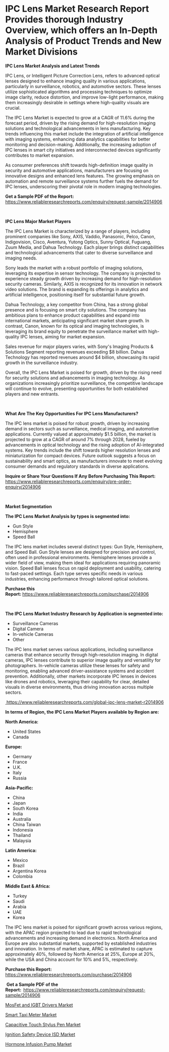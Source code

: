 <p><h1>IPC Lens Market Research Report Provides thorough Industry Overview, which offers an In-Depth Analysis of Product Trends and New Market Divisions</h1></p><p><strong>IPC Lens Market Analysis and Latest Trends</strong></p>
<p><p>IPC Lens, or Intelligent Picture Correction Lens, refers to advanced optical lenses designed to enhance imaging quality in various applications, particularly in surveillance, robotics, and automotive sectors. These lenses utilize sophisticated algorithms and processing techniques to optimize image clarity, reduce distortion, and improve low-light performance, making them increasingly desirable in settings where high-quality visuals are crucial.</p><p>The IPC Lens Market is expected to grow at a CAGR of 11.6% during the forecast period, driven by the rising demand for high-resolution imaging solutions and technological advancements in lens manufacturing. Key trends influencing this market include the integration of artificial intelligence with imaging systems, enhancing data analytics capabilities for better monitoring and decision-making. Additionally, the increasing adoption of IPC lenses in smart city initiatives and interconnected devices significantly contributes to market expansion.</p><p>As consumer preferences shift towards high-definition image quality in security and automotive applications, manufacturers are focusing on innovative designs and enhanced lens features. The growing emphasis on automation and remote surveillance systems further fuels the demand for IPC lenses, underscoring their pivotal role in modern imaging technologies.</p></p>
<p><strong>Get a Sample PDF of the Report:&nbsp;</strong> <a href="https://www.reliableresearchreports.com/enquiry/request-sample/2014906?utm_campaign=31&utm_medium=2&utm_source=Github&utm_content=ia&utm_term=17012025&utm_id=ipc-lens">https://www.reliableresearchreports.com/enquiry/request-sample/2014906</a></p>
<p>&nbsp;</p>
<p><strong>IPC Lens Major Market Players</strong></p>
<p><p>The IPC Lens Market is characterized by a range of players, including prominent companies like Sony, AXIS, Vaddio, Panasonic, Pelco, Canon, Indigovision, Cisco, Aventura, Yutong Optics, Sunny Optical, Fuguang, Zuum Media, and Dahua Technology. Each player brings distinct capabilities and technological advancements that cater to diverse surveillance and imaging needs.</p><p>Sony leads the market with a robust portfolio of imaging solutions, leveraging its expertise in sensor technology. The company is projected to experience steady growth driven by increasing demand for high-resolution security cameras. Similarly, AXIS is recognized for its innovation in network video solutions. The brand is expanding its offerings in analytics and artificial intelligence, positioning itself for substantial future growth.</p><p>Dahua Technology, a key competitor from China, has a strong global presence and is focusing on smart city solutions. The company has ambitious plans to enhance product capabilities and expand into international markets, anticipating significant market share growth. In contrast, Canon, known for its optical and imaging technologies, is leveraging its brand equity to penetrate the surveillance market with high-quality IPC lenses, aiming for market expansion.</p><p>Sales revenue for major players varies, with Sony's Imaging Products & Solutions Segment reporting revenues exceeding $8 billion. Dahua Technology has reported revenues around $4 billion, showcasing its rapid growth in the surveillance industry.</p><p>Overall, the IPC Lens Market is poised for growth, driven by the rising need for security solutions and advancements in imaging technology. As organizations increasingly prioritize surveillance, the competitive landscape will continue to evolve, presenting opportunities for both established players and new entrants.</p></p>
<p>&nbsp;</p>
<p><strong>What Are The Key Opportunities For IPC Lens Manufacturers?</strong></p>
<p><p>The IPC lens market is poised for robust growth, driven by increasing demand in sectors such as surveillance, medical imaging, and automotive applications. Currently valued at approximately $1.5 billion, the market is projected to grow at a CAGR of around 7% through 2028, fueled by advancements in optical technology and the rising adoption of AI-integrated systems. Key trends include the shift towards higher resolution lenses and miniaturization for compact devices. Future outlook suggests a focus on sustainability and smart optics, as manufacturers innovate to meet evolving consumer demands and regulatory standards in diverse applications.</p></p>
<p><strong>Inquire or Share Your Questions If Any Before Purchasing This Report:</strong> <a href="https://www.reliableresearchreports.com/enquiry/pre-order-enquiry/2014906?utm_campaign=31&utm_medium=2&utm_source=Github&utm_content=ia&utm_term=17012025&utm_id=ipc-lens">https://www.reliableresearchreports.com/enquiry/pre-order-enquiry/2014906</a></p>
<p>&nbsp;</p>
<p><strong>Market Segmentation</strong></p>
<p><strong>The IPC Lens Market Analysis by types is segmented into:</strong></p>
<p><ul><li>Gun Style</li><li>Hemisphere</li><li>Speed Ball</li></ul></p>
<p><p>The IPC lens market includes several distinct types: Gun Style, Hemisphere, and Speed Ball. Gun Style lenses are designed for precision and control, often used in professional environments. Hemisphere lenses provide a wider field of view, making them ideal for applications requiring panoramic vision. Speed Ball lenses focus on rapid deployment and usability, catering to fast-paced settings. Each type serves specific needs in various industries, enhancing performance through tailored optical solutions.</p></p>
<p><strong>Purchase this Report:&nbsp;</strong><a href="https://www.reliableresearchreports.com/purchase/2014906?utm_campaign=31&utm_medium=2&utm_source=Github&utm_content=ia&utm_term=17012025&utm_id=ipc-lens">https://www.reliableresearchreports.com/purchase/2014906</a></p>
<p>&nbsp;</p>
<p><strong>The IPC Lens Market Industry Research by Application is segmented into:</strong></p>
<p><ul><li>Surveillance Cameras</li><li>Digital Camera</li><li>In-vehicle Cameras</li><li>Other</li></ul></p>
<p><p>The IPC lens market serves various applications, including surveillance cameras that enhance security through high-resolution imaging. In digital cameras, IPC lenses contribute to superior image quality and versatility for photographers. In-vehicle cameras utilize these lenses for safety and monitoring, enabling advanced driver-assistance systems and accident prevention. Additionally, other markets incorporate IPC lenses in devices like drones and robotics, leveraging their capability for clear, detailed visuals in diverse environments, thus driving innovation across multiple sectors.</p></p>
<p><a href="https://www.reliableresearchreports.com/global-ipc-lens-market-r2014906?utm_campaign=31&utm_medium=2&utm_source=Github&utm_content=ia&utm_term=17012025&utm_id=ipc-lens">&nbsp;https://www.reliableresearchreports.com/global-ipc-lens-market-r2014906</a></p>
<p><strong>In terms of Region, the IPC Lens Market Players available by Region are:</strong></p>
<p>
    <p> <strong> North America: </strong>
        <ul>
            <li>United States</li>
            <li>Canada</li>
        </ul>
        </p> 
    <p> <strong> Europe: </strong>
        <ul>
            <li>Germany</li>
            <li>France</li>
            <li>U.K.</li>
            <li>Italy</li>
            <li>Russia</li>
        </ul>
        </p> 
    <p> <strong> Asia-Pacific: </strong>
        <ul>
            <li>China</li>
            <li>Japan</li>
            <li>South Korea</li>
            <li>India</li>
            <li>Australia</li>
            <li>China Taiwan</li>
            <li>Indonesia</li>
            <li>Thailand</li>
            <li>Malaysia</li>
        </ul>
        </p> 
    <p> <strong> Latin America: </strong>
        <ul>
            <li>Mexico</li>
            <li>Brazil</li>
            <li>Argentina Korea</li>
            <li>Colombia</li>
        </ul>
        </p> 
    <p> <strong> Middle East & Africa: </strong>
        <ul>
            <li>Turkey</li>
            <li>Saudi</li>
            <li>Arabia</li>
            <li>UAE</li>
            <li>Korea</li>
        </ul>
    </p>
    </p>
<p><p>The IPC lens market is poised for significant growth across various regions, with the APAC region projected to lead due to rapid technological advancements and increasing demand in electronics. North America and Europe are also substantial markets, supported by established industries and innovation. In terms of market share, APAC is estimated to capture approximately 40%, followed by North America at 25%, Europe at 20%, while the USA and China account for 10% and 5%, respectively.</p></p>
<p><strong>Purchase this Report: </strong><a href="https://www.reliableresearchreports.com/purchase/2014906?utm_campaign=31&utm_medium=2&utm_source=Github&utm_content=ia&utm_term=17012025&utm_id=ipc-lens">https://www.reliableresearchreports.com/purchase/2014906</a></p>
<p>&nbsp;<strong>Get a Sample PDF of the Report:&nbsp;&nbsp;</strong><a href="https://www.reliableresearchreports.com/enquiry/request-sample/2014906?utm_campaign=31&utm_medium=2&utm_source=Github&utm_content=ia&utm_term=17012025&utm_id=ipc-lens">https://www.reliableresearchreports.com/enquiry/request-sample/2014906</a></p>
<p><strong></strong></p>
<p><p><a href="https://github.com/alberthagorsuch/Market-Research-Report-List-1/blob/main/mosfet-and-igbt-drivers-market.md?utm_campaign=31&utm_medium=2&utm_source=Github&utm_content=ia&utm_term=17012025&utm_id=ipc-lens">MosFet and IGBT Drivers Market</a></p><p><a href="https://github.com/juniordelafrance/Market-Research-Report-List-5/blob/main/smart-taxi-meter-market.md?utm_campaign=31&utm_medium=2&utm_source=Github&utm_content=ia&utm_term=17012025&utm_id=ipc-lens">Smart Taxi Meter Market</a></p><p><a href="https://github.com/shondapmbau/Market-Research-Report-List-1/blob/main/capacitive-touch-stylus-pen-market.md?utm_campaign=31&utm_medium=2&utm_source=Github&utm_content=ia&utm_term=17012025&utm_id=ipc-lens">Capacitive Touch Stylus Pen Market</a></p><p><a href="https://github.com/MonroeBullock54/Market-Research-Report-List-1/blob/main/ignition-safety-device-isd-market.md?utm_campaign=31&utm_medium=2&utm_source=Github&utm_content=ia&utm_term=17012025&utm_id=ipc-lens">Ignition Safety Device ISD Market</a></p><p><a href="https://github.com/skerretflossie9297/Market-Research-Report-List-1/blob/main/hormone-infusion-pump-market.md?utm_campaign=31&utm_medium=2&utm_source=Github&utm_content=ia&utm_term=17012025&utm_id=ipc-lens">Hormone Infusion Pump Market</a></p></p>